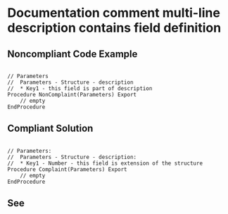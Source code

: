 # Documentation comment multi-line description contains field definition

## Noncompliant Code Example

```bsl

// Parameters
//  Parameters - Structure - description
//  * Key1 - this field is part of description
Procedure NonComplaint(Parameters) Export
	// empty
EndProcedure

```

## Compliant Solution

```bsl

// Parameters:
//  Parameters - Structure - description:
//  * Key1 - Number - this field is extension of the structure
Procedure Complaint(Parameters) Export
	// empty
EndProcedure

```

## See

